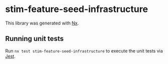 # stim-feature-seed-infrastructure

This library was generated with [Nx](https://nx.dev).

## Running unit tests

Run `nx test stim-feature-seed-infrastructure` to execute the unit tests via [Jest](https://jestjs.io).
